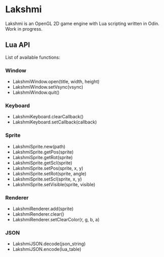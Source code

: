 # Lakshmi

Lakshmi is an OpenGL 2D game engine with Lua scripting written in Odin. Work in progress.

## Lua API

List of available functions:

### Window

* LakshmiWindow.open(title, width, height)
* LakshmiWindow.setVsync(vsync)
* LakshmiWindow.quit()

### Keyboard

* LakshmiKeyboard.clearCallback()
* LakshmiKeyboard.setCallback(callback)

### Sprite

* LakshmiSprite.new(path)
* LakshmiSprite.getPos(sprite)
* LakshmiSprite.getRot(sprite)
* LakshmiSprite.getScl(sprite)
* LakshmiSprite.setPos(sprite, x, y)
* LakshmiSprite.setRot(sprite, angle)
* LakshmiSprite.setScl(sprite, x, y)
* LakshmiSprite.setVisible(sprite, visible)

### Renderer

* LakshmiRenderer.add(sprite)
* LakshmiRenderer.clear()
* LakshmiRenderer.setClearColor(r, g, b, a)

### JSON

* LakshmiJSON.decode(json_string)
* LakshmiJSON.encode(lua_table)
